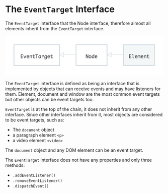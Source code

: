 # The `EventTarget` Interface

The `EventTarget` interface that the Node interface, therefore almost all elements inherit from the `EventTarget` interface.


![](./Inheritence%20Chain.jpg)


The `EventTarget` interface is defined as being an interface that is implemented by objects that can receive events and may have listeners for them. Element, document and window are the most common event targets but other objects can be event targets too.

`EventTarget` is at the top of the chain, it does not inherit from any other interface. Since other interfaces inherit from it, most objects are considered to be event targets, such as:


* The `document` object
* a paragraph element `<p>`
* a video element `<video>`


The `document` object and any DOM element can be an event target.


The `EventTarget` interface does not have any properties and only three methods:

* `.addEventListener()`
* `.removeEventListener()`
* `.dispatchEvent()`